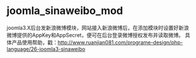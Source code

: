 joomla_sinaweibo_mod
====================

joomla3.X后台发新浪微博模块，网站接入新浪微博后，在添加模块时设置好新浪微博提供的AppKey和AppSecret，便可在后台登录微博授权发布并读取微博。
具体产品使用帮助，戳：http://www.ruanjian081.com/programe-design/php-language/26-joomla3-sinaweibo

